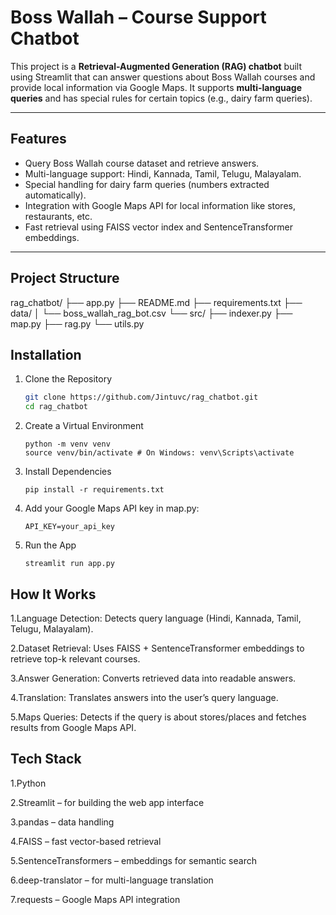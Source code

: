 # Boss Wallah – Course Support Chatbot 

This project is a **Retrieval-Augmented Generation (RAG) chatbot** built using Streamlit that can answer questions about Boss Wallah courses and provide local information via Google Maps. It supports **multi-language queries** and has special rules for certain topics (e.g., dairy farm queries).

---

## **Features**

- Query Boss Wallah course dataset and retrieve answers.
- Multi-language support: Hindi, Kannada, Tamil, Telugu, Malayalam.
- Special handling for dairy farm queries (numbers extracted automatically).
- Integration with Google Maps API for local information like stores, restaurants, etc.
- Fast retrieval using FAISS vector index and SentenceTransformer embeddings.

---

## **Project Structure**
rag_chatbot/
├── app.py
├── README.md
├── requirements.txt
├── data/
│ └── boss_wallah_rag_bot.csv
└── src/
├── indexer.py
├── map.py
├── rag.py
└── utils.py

## Installation

1. Clone the Repository
   ``` sh
   git clone https://github.com/Jintuvc/rag_chatbot.git
   cd rag_chatbot
   ```
2. Create a Virtual Environment
   ```
   python -m venv venv
   source venv/bin/activate # On Windows: venv\Scripts\activate
   ````
3. Install Dependencies
   ```
   pip install -r requirements.txt
   ```
4. Add your Google Maps API key in map.py:
   ```
   API_KEY=your_api_key
   ```
5. Run the App
   ```
   streamlit run app.py
   ```

## How It Works
1.Language Detection: Detects query language (Hindi, Kannada, Tamil, Telugu, Malayalam).

2.Dataset Retrieval: Uses FAISS + SentenceTransformer embeddings to retrieve top-k relevant courses.

3.Answer Generation: Converts retrieved data into readable answers.

4.Translation: Translates answers into the user’s query language.

5.Maps Queries: Detects if the query is about stores/places and fetches results from Google Maps API.


## Tech Stack
1.Python 

2.Streamlit – for building the web app interface

3.pandas  – data handling

4.FAISS – fast vector-based retrieval

5.SentenceTransformers – embeddings for semantic search

6.deep-translator – for multi-language translation

7.requests – Google Maps API integration






